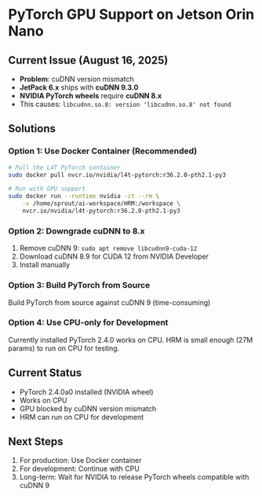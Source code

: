 # PyTorch GPU Support on Jetson Orin Nano

## Current Issue (August 16, 2025)
- **Problem**: cuDNN version mismatch
- **JetPack 6.x** ships with **cuDNN 9.3.0**
- **NVIDIA PyTorch wheels** require **cuDNN 8.x**
- This causes: `libcudnn.so.8: version 'libcudnn.so.8' not found`

## Solutions

### Option 1: Use Docker Container (Recommended)
```bash
# Pull the L4T PyTorch container
sudo docker pull nvcr.io/nvidia/l4t-pytorch:r36.2.0-pth2.1-py3

# Run with GPU support
sudo docker run --runtime nvidia -it --rm \
    -v /home/sprout/ai-workspace/HRM:/workspace \
    nvcr.io/nvidia/l4t-pytorch:r36.2.0-pth2.1-py3
```

### Option 2: Downgrade cuDNN to 8.x
1. Remove cuDNN 9: `sudo apt remove libcudnn9-cuda-12`
2. Download cuDNN 8.9 for CUDA 12 from NVIDIA Developer
3. Install manually

### Option 3: Build PyTorch from Source
Build PyTorch from source against cuDNN 9 (time-consuming)

### Option 4: Use CPU-only for Development
Currently installed PyTorch 2.4.0 works on CPU. HRM is small enough (27M params) to run on CPU for testing.

## Current Status
- PyTorch 2.4.0a0 installed (NVIDIA wheel)
- Works on CPU
- GPU blocked by cuDNN version mismatch
- HRM can run on CPU for development

## Next Steps
1. For production: Use Docker container
2. For development: Continue with CPU
3. Long-term: Wait for NVIDIA to release PyTorch wheels compatible with cuDNN 9
